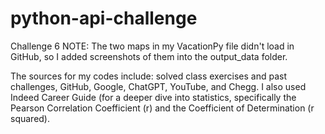 # python-api-challenge
Challenge 6
NOTE: The two maps in my VacationPy file didn't load in GitHub, so I added screenshots of them into the output_data folder. 

The sources for my codes include: solved class exercises and past challenges, GitHub, Google, ChatGPT, YouTube, and Chegg.
I also used Indeed Career Guide (for a deeper dive into statistics, specifically the Pearson Correlation Coefficient (r) and the Coefficient of Determination (r squared).
